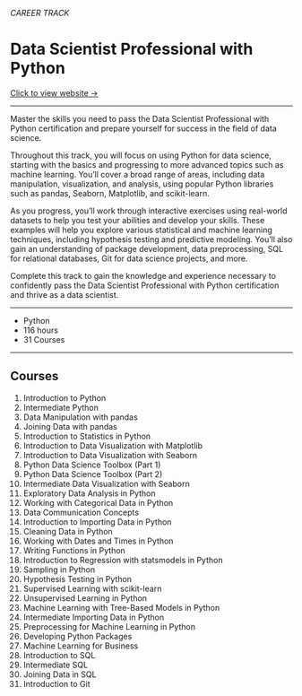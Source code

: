 *CAREER TRACK*

# Data Scientist Professional with Python

[Click to view website →](https://app.datacamp.com/learn/career-tracks/data-scientist-professional-with-python)

---

Master the skills you need to pass the Data Scientist Professional with Python certification and prepare yourself for success in the field of data science.

Throughout this track, you will focus on using Python for data science, starting with the basics and progressing to more advanced topics such as machine learning. You’ll cover a broad range of areas, including data manipulation, visualization, and analysis, using popular Python libraries such as pandas, Seaborn, Matplotlib, and scikit-learn.

As you progress, you’ll work through interactive exercises using real-world datasets to help you test your abilities and develop your skills. These examples will help you explore various statistical and machine learning techniques, including hypothesis testing and predictive modeling. You’ll also gain an understanding of package development, data preprocessing, SQL for relational databases, Git for data science projects, and more.

Complete this track to gain the knowledge and experience necessary to confidently pass the Data Scientist Professional with Python certification and thrive as a data scientist.

---

- Python
- 116 hours
- 31 Courses

---

## Courses
1. Introduction to Python
2. Intermediate Python
3. Data Manipulation with pandas
4. Joining Data with pandas
5. Introduction to Statistics in Python
6. Introduction to Data Visualization with Matplotlib
7. Introduction to Data Visualization with Seaborn
8. Python Data Science Toolbox (Part 1)
9. Python Data Science Toolbox (Part 2)
10. Intermediate Data Visualization with Seaborn
11. Exploratory Data Analysis in Python
12. Working with Categorical Data in Python
13. Data Communication Concepts
14. Introduction to Importing Data in Python
15. Cleaning Data in Python
16. Working with Dates and Times in Python
17. Writing Functions in Python
18. Introduction to Regression with statsmodels in Python
19. Sampling in Python
20. Hypothesis Testing in Python
21. Supervised Learning with scikit-learn
22. Unsupervised Learning in Python
23. Machine Learning with Tree-Based Models in Python
24. Intermediate Importing Data in Python
25. Preprocessing for Machine Learning in Python
26. Developing Python Packages
27. Machine Learning for Business
28. Introduction to SQL
29. Intermediate SQL
30. Joining Data in SQL
31. Introduction to Git
